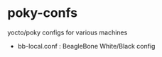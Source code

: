 poky-confs
==========

yocto/poky configs for various machines

- bb-local.conf : BeagleBone White/Black config

